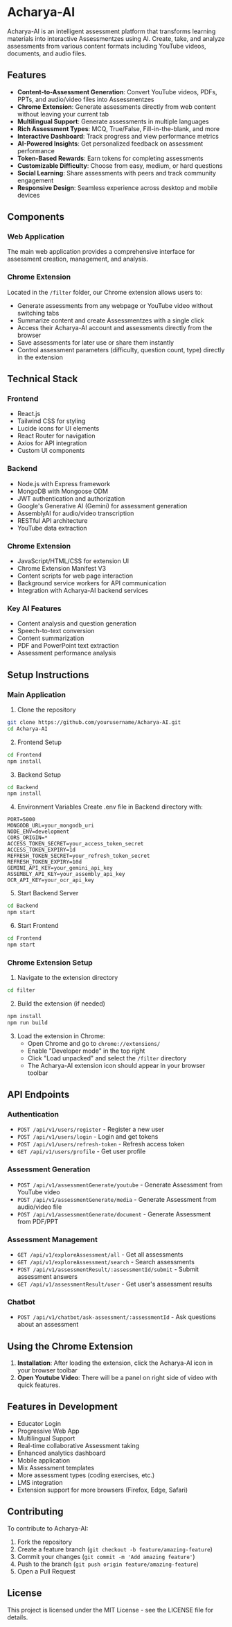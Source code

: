 # Acharya-AI

Acharya-AI is an intelligent assessment platform that transforms learning materials into interactive Assessmentzes using AI. Create, take, and analyze assessments from various content formats including YouTube videos, documents, and audio files.



## Features

- **Content-to-Assessment Generation**: Convert YouTube videos, PDFs, PPTs, and audio/video files into Assessmentzes
- **Chrome Extension**: Generate assessments directly from web content without leaving your current tab
- **Multilingual Support**: Generate assessments in multiple languages
- **Rich Assessment Types**: MCQ, True/False, Fill-in-the-blank, and more
- **Interactive Dashboard**: Track progress and view performance metrics
- **AI-Powered Insights**: Get personalized feedback on assessment performance
- **Token-Based Rewards**: Earn tokens for completing assessments
- **Customizable Difficulty**: Choose from easy, medium, or hard questions
- **Social Learning**: Share assessments with peers and track community engagement
- **Responsive Design**: Seamless experience across desktop and mobile devices

## Components

### Web Application
The main web application provides a comprehensive interface for assessment creation, management, and analysis.

### Chrome Extension
Located in the `/filter` folder, our Chrome extension allows users to:
- Generate assessments from any webpage or YouTube video without switching tabs
- Summarize content and create Assessmentzes with a single click
- Access their Acharya-AI account and assessments directly from the browser
- Save assessments for later use or share them instantly
- Control assessment parameters (difficulty, question count, type) directly in the extension

## Technical Stack

### Frontend
- React.js
- Tailwind CSS for styling
- Lucide icons for UI elements
- React Router for navigation
- Axios for API integration
- Custom UI components

### Backend
- Node.js with Express framework
- MongoDB with Mongoose ODM
- JWT authentication and authorization
- Google's Generative AI (Gemini) for assessment generation
- AssemblyAI for audio/video transcription
- RESTful API architecture
- YouTube data extraction

### Chrome Extension
- JavaScript/HTML/CSS for extension UI
- Chrome Extension Manifest V3
- Content scripts for web page interaction
- Background service workers for API communication
- Integration with Acharya-AI backend services

### Key AI Features
- Content analysis and question generation
- Speech-to-text conversion
- Content summarization
- PDF and PowerPoint text extraction
- Assessment performance analysis

## Setup Instructions

### Main Application
1. Clone the repository
```bash
git clone https://github.com/yourusername/Acharya-AI.git
cd Acharya-AI
```

2. Frontend Setup
```bash
cd Frontend
npm install
```

3. Backend Setup
```bash
cd Backend
npm install
```

4. Environment Variables
Create .env file in Backend directory with:
```
PORT=5000
MONGODB_URL=your_mongodb_uri
NODE_ENV=development
CORS_ORIGIN=*
ACCESS_TOKEN_SECRET=your_access_token_secret
ACCESS_TOKEN_EXPIRY=1d
REFRESH_TOKEN_SECRET=your_refresh_token_secret
REFRESH_TOKEN_EXPIRY=10d
GEMINI_API_KEY=your_gemini_api_key
ASSEMBLY_API_KEY=your_assembly_api_key
OCR_API_KEY=your_ocr_api_key
```

5. Start Backend Server
```bash
cd Backend
npm start
```

6. Start Frontend
```bash
cd Frontend
npm start
```

### Chrome Extension Setup
1. Navigate to the extension directory
```bash
cd filter
```

2. Build the extension (if needed)
```bash
npm install
npm run build
```

3. Load the extension in Chrome:
   - Open Chrome and go to `chrome://extensions/`
   - Enable "Developer mode" in the top right
   - Click "Load unpacked" and select the `/filter` directory
   - The Acharya-AI extension icon should appear in your browser toolbar

## API Endpoints

### Authentication
- `POST /api/v1/users/register` - Register a new user
- `POST /api/v1/users/login` - Login and get tokens
- `POST /api/v1/users/refresh-token` - Refresh access token
- `GET /api/v1/users/profile` - Get user profile

### Assessment Generation
- `POST /api/v1/assessmentGenerate/youtube` - Generate Assessment from YouTube video
- `POST /api/v1/assessmentGenerate/media` - Generate Assessment from audio/video file
- `POST /api/v1/assessmentGenerate/document` - Generate Assessment from PDF/PPT

### Assessment Management
- `GET /api/v1/exploreAssessment/all` - Get all assessments
- `GET /api/v1/exploreAssessment/search` - Search assessments
- `POST /api/v1/assessmentResult/:assessmentId/submit` - Submit assessment answers
- `GET /api/v1/assessmentResult/user` - Get user's assessment results

### Chatbot
- `POST /api/v1/chatbot/ask-assessment/:assessmentId` - Ask questions about an assessment

## Using the Chrome Extension

1. **Installation**: After loading the extension, click the Acharya-AI icon in your browser toolbar
2. **Open Youtube Video**: There will be a panel on right side of video with quick features.

## Features in Development
- Educator Login
- Progressive Web App
- Multilingual Support
- Real-time collaborative Assessment taking
- Enhanced analytics dashboard
- Mobile application
- Mix Assessment templates
- More assessment types (coding exercises, etc.)
- LMS integration
- Extension support for more browsers (Firefox, Edge, Safari)

## Contributing

To contribute to Acharya-AI:

1. Fork the repository
2. Create a feature branch (`git checkout -b feature/amazing-feature`)
3. Commit your changes (`git commit -m 'Add amazing feature'`)
4. Push to the branch (`git push origin feature/amazing-feature`)
5. Open a Pull Request

## License

This project is licensed under the MIT License - see the LICENSE file for details.